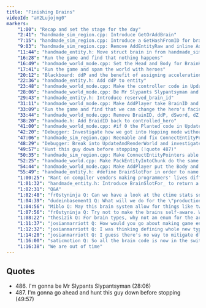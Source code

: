 ```yaml
---
title: "Finishing Brains"
videoId: "aY2Lujojmg0"
markers:
    "1:00": "Recap and set the stage for the day"
    "2:41": "handmade_sim_region.cpp: Introduce GetOrAddBrain"
    "7:15": "handmade_sim_region.cpp: Introduce a GetHashFromID for brain_id"
    "9:03": "handmade_sim_region.cpp: Remove AddEntityRaw and inline AddEntity's functionality in BeginSim"
    "11:44": "handmade_entity.h: Move struct brain in from handmade_sim_region.h, add an array of Parts to it, and introduce brain_hero_parts"
    "16:28": "Run the game and find that nothing happens"
    "16:49": "handmade_world_mode.cpp: Set the Head and Body for BrainHero in AddPlayer"
    "17:41": "Run the game and spam the world with heroes"
    "20:12": "Blackboard: ddP and the benefit of assigning accelerations before simulating them together"
    "22:36": "handmade_entity.h: Add ddP to entity"
    "23:48": "handmade_world_mode.cpp: Make the controller code in UpdateAndRenderWorld just get the controller that corresponds to the given hero"
    "28:06": "handmade_world_mode.cpp: Be Mr Slypants Slypantsyman and base the ControllerIndex in UpdateAndRenderWorld on the Brain->ID.Value (!quote 486)"
    "29:43": "handmade_entity.h: Introduce reserved_brain_id"
    "31:11": "handmade_world_mode.cpp: Make AddPlayer take BrainID and return void"
    "33:09": "Run the game and find that we can change the hero's facing direction"
    "33:44": "handmade_world_mode.cpp: Remove BrainID, ddP, dSword, dZ, Exited and DebugSpawn from controlled_hero in from handmade.h and make UpdateAndRenderWorld initialise them directly"
    "38:20": "handmade.h: Add BraidID back to controlled_hero"
    "41:00": "handmade_world_mode.cpp: #if 0 the Planted code in UpdateAndRenderWorld"
    "42:20": "Debugger: Investigate how we got into Hopping mode without a CameFrom"
    "47:06": "handmade_sim_region.cpp: Reenable and fix ConnectEntityPointers"
    "48:29": "Debugger: Break into UpdateAndRenderWorld and investigate how Occupying is being set to 0"
    "49:57": "Hunt this guy down before stopping (!quote 487)"
    "50:35": "handmade_sim_region.cpp: Make ConnectEntityPointers able to break on Entity->ID.Value 219"
    "52:25": "handmade_world.cpp: Make PackEntityIntoChunk do the same for the Source"
    "54:44": "handmade_world_mode.cpp: Make AddPlayer put the Body and Head in their correct BrainSlot"
    "55:49": "handmade_entity.h: #define BrainSlotFor in order to name the slots using pointer arithmetic"
    "1:00:25": "Rant on compiler vendors making programmers' lives difficult"
    "1:01:32": "handmade_entity.h: Introduce BrainSlotFor_ to return a brain_slot"
    "1:02:31": "Q&A"
    "1:02:48": "fr0styninja Q: Can we have a look at the ctime stats so far?"
    "1:04:39": "dudeinbasement1 Q: What will we do for the \"production\" Assert?"
    "1:04:56": "Miblo Q: May this brain system allow for things like two characters carrying a felled tree between them, with both of their brains controlling the movement of the tree?"
    "1:07:56": "fr0styninja Q: Try not to make the brains self-aware. We can't have stumpy over there taking over the world"
    "1:08:22": "thesizik Q: For brain types, why not an enum for the array indexes?"
    "1:11:37": "josianmarriott Q: How would you go about making game entities moddable?"
    "1:12:32": "josianmarriott Q: I was thinking defining whole new types of entities"
    "1:14:20": "josianmarriott Q: I guess there's no way to mitigate dll security concerns?"
    "1:16:00": "saticmotion Q: So all the brain code is now in the switch(Brain->Type). How many brains do you expect to have? What if we have 100 brains, will you keep all the code there?"
    "1:16:38": "We are out of time"
---
```


## Quotes

* 486\. I'm gonna be Mr Slypants Slypantsyman (28:06)
* 487\. I'm gonna go ahead and hunt this guy down before stopping (49:57)
